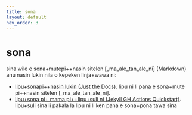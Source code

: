 ```yaml
---
title: sona
layout: default
nav_order: 3
---
```


# sona

sina wile e sona+mutepi++nasin sitelen [_ma_ale_tan_ale_ni] <span class="eng">(Markdown)</span> anu nasin lukin nila o kepeken linja+wawa ni:

- [lipu+sonapi++nasin lukin <span class="eng">(Just the Docs)</span>](https://pmarsceill.github.io/just-the-docs/). lipu ni li pana e sona+mute pi++nasin sitelen [_ma_ale_tan_ale_ni]. 
- [lipu+sona pi+ mama pi++lipu+suli ni <span class="eng">(Jekyll GH Actions Quickstart)</span>](https://pmarsceill.github.io/just-the-docs/). lipu+suli sina li pakala la lipu ni li ken pana e sona+pona tawa sina
